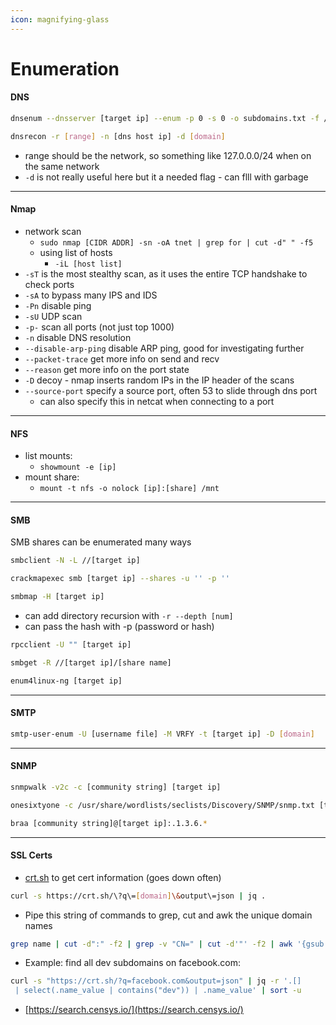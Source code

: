 ```yaml
---
icon: magnifying-glass
---
```


# Enumeration

#### DNS

```sh
dnsenum --dnsserver [target ip] --enum -p 0 -s 0 -o subdomains.txt -f /usr/share/seclists/Discovery/DNS/subdomains-top1million-110000.txt [TLD domain]
```

```sh
dnsrecon -r [range] -n [dns host ip] -d [domain]
```

* range should be the network, so something like 127.0.0.0/24 when on the same network
* `-d` is not really useful here but it a needed flag - can flll with garbage

***

#### Nmap

* network scan
  * `sudo nmap [CIDR ADDR] -sn -oA tnet | grep for | cut -d" " -f5`
  * using list of hosts
    * `-iL [host list]`
* `-sT` is the most stealthy scan, as it uses the entire TCP handshake to check ports
* `-sA` to bypass many IPS and IDS
* `-Pn` disable ping
* `-sU` UDP scan
* `-p-` scan all ports (not just top 1000)
* `-n` disable DNS resolution
* `--disable-arp-ping` disable ARP ping, good for investigating further
* `--packet-trace` get more info on send and recv
* `--reason` get more info on the port state
* `-D` decoy - nmap inserts random IPs in the IP header of the scans
* `--source-port` specify a source port, often 53 to slide through dns port
  * can also specify this in netcat when connecting to a port

***

#### NFS

* list mounts:
  * `showmount -e [ip]`
* mount share:
  * `mount -t nfs -o nolock [ip]:[share] /mnt`

***

#### SMB

SMB shares can be enumerated many ways

```sh
smbclient -N -L //[target ip]
```

```sh
crackmapexec smb [target ip] --shares -u '' -p ''
```

```sh
smbmap -H [target ip]
```

* can add directory recursion with `-r --depth [num]`
* can pass the hash with -p (password or hash)

```sh
rpcclient -U "" [target ip]
```

```sh
smbget -R //[target ip]/[share name]
```

```sh
enum4linux-ng [target ip]
```

***

#### SMTP

```sh
smtp-user-enum -U [username file] -M VRFY -t [target ip] -D [domain]
```

***

#### SNMP

```sh
snmpwalk -v2c -c [community string] [target ip] 
```

```sh
onesixtyone -c /usr/share/wordlists/seclists/Discovery/SNMP/snmp.txt [target ip]
```

```sh
braa [community string]@[target ip]:.1.3.6.*
```

***

#### SSL Certs

* [crt.sh](https://crt.sh/) to get cert information (goes down often)

```sh
curl -s https://crt.sh/\?q\=[domain]\&output\=json | jq .
```

* Pipe this string of commands to grep, cut and awk the unique domain names

```sh
grep name | cut -d":" -f2 | grep -v "CN=" | cut -d'"' -f2 | awk '{gsub(/\\n/,"\n");}1;' | sort -u
```

* Example: find all dev subdomains on facebook.com:

```sh
curl -s "https://crt.sh/?q=facebook.com&output=json" | jq -r '.[]
 | select(.name_value | contains("dev")) | .name_value' | sort -u
```

* [https://search.censys.io/](https://search.censys.io/)

